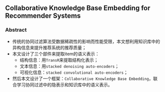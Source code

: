 ## Collaborative Knowledge Base Embedding for Recommender Systems ##

### Abstract ###

* 传统的协同过滤算法受数据稀疏性的影响而性能受限，本文想利用知识库中的异构信息来提升推荐系统的推荐质量；
* 本文设计了三个部件来提取item的语义表示：
	* 结构信息：用`TransR`来提取结构化表示；
	* 文本信息：用`stacked denoising auto-encoders`；
	* 可视化信息：`stacked convolutional auto-encoders`；
* 然后本文设计了一个框架：`Collaborative Knowledge Base Embedding`，联合学习协同过滤中的隐表示和知识库中的语义表示。